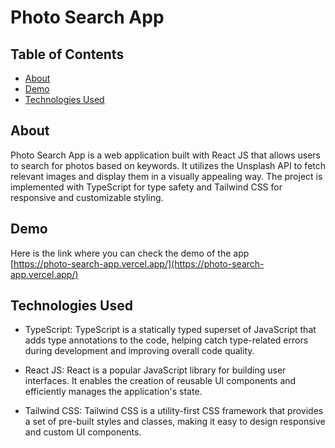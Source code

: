 # Photo Search App

## Table of Contents

- [About](#about)
- [Demo](#demo)
- [Technologies Used](#technologies-used)

## About

Photo Search App is a web application built with React JS that allows users to search for photos based on keywords. It utilizes the Unsplash API to fetch relevant images and display them in a visually appealing way. The project is implemented with TypeScript for type safety and Tailwind CSS for responsive and customizable styling.

## Demo

Here is the link where you can check the demo of the app  
 [https://photo-search-app.vercel.app/](https://photo-search-app.vercel.app/)

## Technologies Used

- TypeScript: TypeScript is a statically typed superset of JavaScript that adds type annotations to the code, helping catch type-related errors during development and improving overall code quality.

- React JS: React is a popular JavaScript library for building user interfaces. It enables the creation of reusable UI components and efficiently manages the application's state.

- Tailwind CSS: Tailwind CSS is a utility-first CSS framework that provides a set of pre-built styles and classes, making it easy to design responsive and custom UI components.

